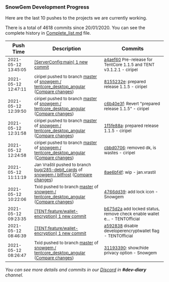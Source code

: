 
### SnowGem Development Progress

Here are the last 10 pushes to the projects we are currently working.

There is a total of 4618 commits since 20/01/2020. You can see the complete history in
 [Complete_list.md](Complete_list.md) file.

| Push Time | Description | Commits |
| --- | --- | --- |
| <sub>2021-05-12 13:45:05</sub> | <sub>[[ServerConfig:main] 1 new commit](https://github.com/TENTOfficial/ServerConfig/commit/a4aef60b1ba2c35e4eb3933c35920d912800c4d0)</sub> | <sub>[a4aef60](https://github.com/TENTOfficial/ServerConfig/commit/a4aef60b1ba2c35e4eb3933c35920d912800c4d0) Pre-release for TentCore 1.1.5 and TENT v3.1.2.1 - ciripel</sub> |
| <sub>2021-05-12 12:47:11</sub> | <sub>ciripel pushed to branch [master](https://gitlab.com/snowgem/tentcore_desktop_angular/commits/master) of [snowgem / tentcore\_desktop\_angular](https://gitlab.com/snowgem/tentcore_desktop_angular) ([Compare changes](https://gitlab.com/snowgem/tentcore_desktop_angular/compare/cbbd0706a94b7e1f922d52a3af3ae604f3a1b251...8155232ea2bf726f7dce2daa21354f33ff0aa8bd))</sub> | <sub>[8155232e](https://gitlab.com/snowgem/tentcore_desktop_angular/-/commit/8155232ea2bf726f7dce2daa21354f33ff0aa8bd): prepared release 1.1.5 - ciripel</sub> |
| <sub>2021-05-12 12:39:50</sub> | <sub>ciripel pushed to branch [master](https://gitlab.com/snowgem/tentcore_desktop_angular/commits/master) of [snowgem / tentcore\_desktop\_angular](https://gitlab.com/snowgem/tentcore_desktop_angular) ([Compare changes](https://gitlab.com/snowgem/tentcore_desktop_angular/compare/1f5fe88ae445b4343a0765c86c380a2a3b33f1cc...c6b40e3f47c226010849405ac0186923187aff5e))</sub> | <sub>[c6b40e3f](https://gitlab.com/snowgem/tentcore_desktop_angular/-/commit/c6b40e3f47c226010849405ac0186923187aff5e): Revert "prepared release 1.1.5" - ciripel</sub> |
| <sub>2021-05-12 12:31:58</sub> | <sub>ciripel pushed to branch [master](https://gitlab.com/snowgem/tentcore_desktop_angular/commits/master) of [snowgem / tentcore\_desktop\_angular](https://gitlab.com/snowgem/tentcore_desktop_angular) ([Compare changes](https://gitlab.com/snowgem/tentcore_desktop_angular/compare/cbbd0706a94b7e1f922d52a3af3ae604f3a1b251...1f5fe88ae445b4343a0765c86c380a2a3b33f1cc))</sub> | <sub>[1f5fe88a](https://gitlab.com/snowgem/tentcore_desktop_angular/-/commit/1f5fe88ae445b4343a0765c86c380a2a3b33f1cc): prepared release 1.1.5 - ciripel</sub> |
| <sub>2021-05-12 12:24:58</sub> | <sub>ciripel pushed to branch [master](https://gitlab.com/snowgem/tentcore_desktop_angular/commits/master) of [snowgem / tentcore\_desktop\_angular](https://gitlab.com/snowgem/tentcore_desktop_angular) ([Compare changes](https://gitlab.com/snowgem/tentcore_desktop_angular/compare/4766dd3930cc1186a2be78ea06415b0554aac926...cbbd0706a94b7e1f922d52a3af3ae604f3a1b251))</sub> | <sub>[cbbd0706](https://gitlab.com/snowgem/tentcore_desktop_angular/-/commit/cbbd0706a94b7e1f922d52a3af3ae604f3a1b251): removed dk, is wastes - ciripel</sub> |
| <sub>2021-05-12 11:11:19</sub> | <sub>Jan Vraštil pushed to branch [bug/285\-debit\_cards](https://gitlab.com/snowgem/bitfrost/commits/bug/285-debit_cards) of [snowgem / bitfrost](https://gitlab.com/snowgem/bitfrost) ([Compare changes](https://gitlab.com/snowgem/bitfrost/compare/fbae17625c8e66a27cb72f6818ff5b9ffa988348...8ae6bf4f271f163c8a11aa9c754237b071c4b64a))</sub> | <sub>[8ae6bf4f](https://gitlab.com/snowgem/bitfrost/-/commit/8ae6bf4f271f163c8a11aa9c754237b071c4b64a): wip - jan.vrastil</sub> |
| <sub>2021-05-12 10:22:06</sub> | <sub>Txid pushed to branch [master](https://gitlab.com/snowgem/tentcore_desktop_angular/commits/master) of [snowgem / tentcore\_desktop\_angular](https://gitlab.com/snowgem/tentcore_desktop_angular) ([Compare changes](https://gitlab.com/snowgem/tentcore_desktop_angular/compare/3119339095c9bcd1eac867f84ba1200bfb11cfb8...4766dd3930cc1186a2be78ea06415b0554aac926))</sub> | <sub>[4766dd39](https://gitlab.com/snowgem/tentcore_desktop_angular/-/commit/4766dd3930cc1186a2be78ea06415b0554aac926): add lock icon - Snowgem</sub> |
| <sub>2021-05-12 09:23:35</sub> | <sub>[[TENT:feature/wallet\-encryption] 1 new commit](https://github.com/TENTOfficial/TENT/commit/b675d2a5c94505ac57de304967c632b8232418c4)</sub> | <sub>[b675d2a](https://github.com/TENTOfficial/TENT/commit/b675d2a5c94505ac57de304967c632b8232418c4) add locked status, remove check enable wallet e... - TENTOfficial</sub> |
| <sub>2021-05-12 08:46:39</sub> | <sub>[[TENT:feature/wallet\-encryption] 1 new commit](https://github.com/TENTOfficial/TENT/commit/a59283863e41123af0f7cd9934eeec2ee9f6c88a)</sub> | <sub>[a592838](https://github.com/TENTOfficial/TENT/commit/a59283863e41123af0f7cd9934eeec2ee9f6c88a) disable developerencryptwallet flag - TENTOfficial</sub> |
| <sub>2021-05-12 08:26:47</sub> | <sub>Txid pushed to branch [master](https://gitlab.com/snowgem/tentcore_desktop_angular/commits/master) of [snowgem / tentcore\_desktop\_angular](https://gitlab.com/snowgem/tentcore_desktop_angular) ([Compare changes](https://gitlab.com/snowgem/tentcore_desktop_angular/compare/9fb0abe0ba44acc894a440e7358d358a122a497e...3119339095c9bcd1eac867f84ba1200bfb11cfb8))</sub> | <sub>[31193390](https://gitlab.com/snowgem/tentcore_desktop_angular/-/commit/3119339095c9bcd1eac867f84ba1200bfb11cfb8): show/hide privacy option - Snowgem</sub> |

_You can see more details and commits in our [Discord](https://discord.gg/zumGnbg) in **#dev-diary** channel._
